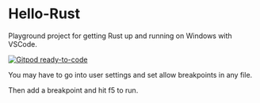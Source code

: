 # Hello-Rust
Playground project for getting Rust up and running on Windows with VSCode.

[![Gitpod ready-to-code](https://img.shields.io/badge/Gitpod-ready--to--code-blue?logo=gitpod)](https://gitpod.io/#https://github.com/tom-randell/hello-rust)

You may have to go into user settings and set allow breakpoints in any file.

Then add a breakpoint and hit f5 to run.